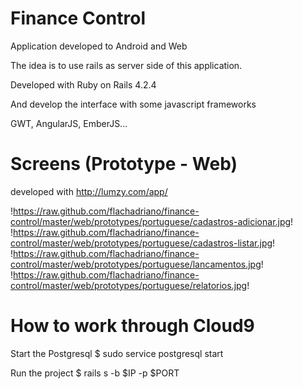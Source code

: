 # Finance Control

Application developed to Android and Web

The idea is to use rails as server side of this application.

Developed with Ruby on Rails 4.2.4

And develop the interface with some javascript frameworks

GWT, AngularJS, EmberJS...

# Screens (Prototype - Web)

developed with http://lumzy.com/app/

!https://raw.github.com/flachadriano/finance-control/master/web/prototypes/portuguese/cadastros-adicionar.jpg!
!https://raw.github.com/flachadriano/finance-control/master/web/prototypes/portuguese/cadastros-listar.jpg!
!https://raw.github.com/flachadriano/finance-control/master/web/prototypes/portuguese/lancamentos.jpg!
!https://raw.github.com/flachadriano/finance-control/master/web/prototypes/portuguese/relatorios.jpg!

# How to work through Cloud9

Start the Postgresql
$ sudo service postgresql start

Run the project
$ rails s -b $IP -p $PORT